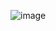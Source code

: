 ![image](https://github.com/Csbesser/HackerRankPython/assets/55205890/194c5468-d10b-497e-acb5-1209125f3afa)
